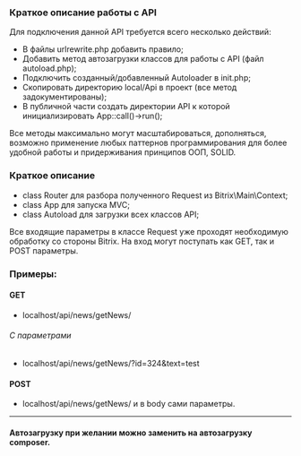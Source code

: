 ### **Краткое описание работы с API**

Для подключения данной API требуется всего несколько действий:

- В файлы urlrewrite.php добавить правило;
- Добавить метод автозагрузки классов для работы с API (файл autoload.php);
- Подключить созданный/добавленный Autoloader в init.php;
- Скопировать директорию local/Api в проект (все метод задокументированы);
- В публичной части создать директории API к которой инициализировать App::call()->run();


Все методы максимально могут масштабироваться, дополняться, возможно применение любых паттернов программирования для более удобной работы и придерживания принципов ООП, SOLID.

### **Краткое описание**
- class Router для разбора полученного Request из Bitrix\Main\Context;
- class App для запуска MVC;
- class Autoload для загрузки всех классов API;

Все входящие параметры в классе Request уже проходят необходимую обработку со стороны Bitrix.
На вход могут поступать как GET, так и POST параметры.

### Примеры:

#### GET

- localhost/api/news/getNews/

###### С параметрами
- localhost/api/news/getNews/?id=324&text=test

#### POST

- localhost/api/news/getNews/
и в body сами параметры.

---------
#### Автозагрузку при желании можно заменить на автозагрузку composer.